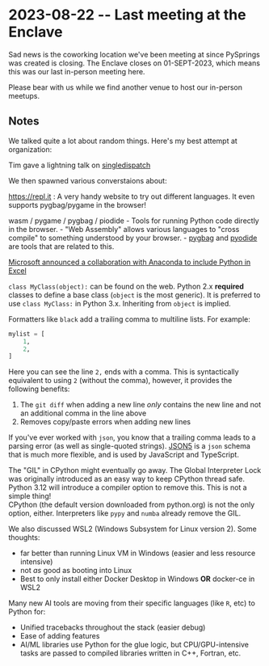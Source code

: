# 2023-08-22 -- Last meeting at the Enclave

Sad news is the coworking location we've been meeting at since PySprings was created is closing.  The Enclave closes on 01-SEPT-2023, which means this was our last in-person meeting here.

Please bear with us while we find another venue to host our in-person meetups.

## Notes

We talked quite a lot about random things.  Here's my best attempt at organization:

Tim gave a lightning talk on [singledispatch](https://github.com/pysprings/lightning-talks/tree/master/singledispatch)

We then spawned various converstaions about:

https://repl.it : A very handy website to try out different languages.  It even supports pygbag/pygame in the browser!

wasm / pygame / pygbag / piodide
    - Tools for running Python code directly in the browser.
    - "Web Assembly" allows various languages to "cross compile" to something understood by your browser.
    - [pygbag](https://pypi.org/project/pygbag/) and [pyodide](https://github.com/pyodide/pyodide) are tools that are related to this.

[Microsoft announced a collaboration with Anaconda to include Python in Excel](https://techcommunity.microsoft.com/t5/microsoft-365-blog/introducing-python-in-excel-the-best-of-both-worlds-for-data/ba-p/3905482)


`class MyClass(object):` can be found on the web.  Python 2.x **required** classes to define a base class (`object` is the most generic).  It is preferred to use `class MyClass:` in Python 3.x.  Inheriting from `object` is implied.

Formatters like `black` add a trailing comma to multiline lists.  For example:
```python
mylist = [
    1,
    2,
]
```

Here you can see the line `2,` ends with a comma.  This is syntactically equivalent to using `2` (without the comma), however, it provides the following benefits:
1. The `git diff` when adding a new line _only_ contains the new line and not an additional comma in the line above
2. Removes copy/paste errors when adding new lines

If you've ever worked with `json`, you know that a trailing comma leads to a parsing error (as well as single-quoted strings).
[JSON5](https://json5.org/) is a `json` schema that is much more flexible, and is used by JavaScript and TypeScript.

The "GIL" in CPython might eventually go away.  The Global Interpreter Lock was originally introduced as an easy way to keep CPython thread safe.  Python 3.12 will introduce a compiler option to remove this.  This is not a simple thing!  
CPython (the default version downloaded from python.org) is not the only option, either.  Interpreters like `pypy` and `numba` already remove the GIL.

We also discussed WSL2 (Windows Subsystem for Linux version 2).  Some thoughts:
- far better than running Linux VM in Windows (easier and less resource intensive)
- not _as_ good as booting into Linux
- Best to only install either Docker Desktop in Windows **OR** docker-ce in WSL2

Many new AI tools are moving from their specific languages (like `R`, etc) to Python for:
- Unified tracebacks throughout the stack (easier debug)
- Ease of adding features
- AI/ML libraries use Python for the glue logic, but CPU/GPU-intensive tasks are passed to compiled libraries written in C++, Fortran, etc.
